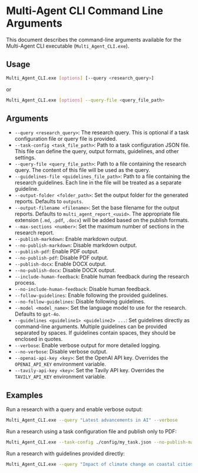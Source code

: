 # Multi-Agent CLI Command Line Arguments

This document describes the command-line arguments available for the Multi-Agent CLI executable (`Multi_Agent_CLI.exe`).

## Usage

```bash
Multi_Agent_CLI.exe [options] [--query <research_query>]
```

or

```bash
Multi_Agent_CLI.exe [options] --query-file <query_file_path>
```

## Arguments

*   `--query <research_query>`: The research query. This is optional if a task configuration file or query file is provided.
*   `--task-config <task_file_path>`: Path to a task configuration JSON file. This file can define the query, output formats, guidelines, and other settings.
*   `--query-file <query_file_path>`: Path to a file containing the research query. The content of this file will be used as the query.
*   `--guidelines-file <guidelines_file_path>`: Path to a file containing the research guidelines. Each line in the file will be treated as a separate guideline.
*   `--output-folder <folder_path>`: Set the output folder for the generated reports. Defaults to `outputs`.
*   `--output-filename <filename>`: Set the base filename for the output reports. Defaults to `multi_agent_report_<uuid>`. The appropriate file extension (`.md`, `.pdf`, `.docx`) will be added based on the publish formats.
*   `--max-sections <number>`: Set the maximum number of sections in the research report.
*   `--publish-markdown`: Enable markdown output.
*   `--no-publish-markdown`: Disable markdown output.
*   `--publish-pdf`: Enable PDF output.
*   `--no-publish-pdf`: Disable PDF output.
*   `--publish-docx`: Enable DOCX output.
*   `--no-publish-docx`: Disable DOCX output.
*   `--include-human-feedback`: Enable human feedback during the research process.
*   `--no-include-human-feedback`: Disable human feedback.
*   `--follow-guidelines`: Enable following the provided guidelines.
*   `--no-follow-guidelines`: Disable following guidelines.
*   `--model <model_name>`: Set the language model to use for the research. Defaults to `gpt-4o`.
*   `--guidelines <guideline1> <guideline2> ...`: Set guidelines directly as command-line arguments. Multiple guidelines can be provided separated by spaces. If guidelines contain spaces, they should be enclosed in quotes.
*   `--verbose`: Enable verbose output for more detailed logging.
*   `--no-verbose`: Disable verbose output.
*   `--openai-api-key <key>`: Set the OpenAI API key. Overrides the `OPENAI_API_KEY` environment variable.
*   `--tavily-api-key <key>`: Set the Tavily API key. Overrides the `TAVILY_API_KEY` environment variable.

## Examples

Run a research with a query and enable verbose output:

```bash
Multi_Agent_CLI.exe --query "Latest advancements in AI" --verbose
```

Run a research using a task configuration file and publish only to PDF:

```bash
Multi_Agent_CLI.exe --task-config ./config/my_task.json --no-publish-markdown --publish-pdf --no-publish-docx
```

Run a research with guidelines provided directly:

```bash
Multi_Agent_CLI.exe --query "Impact of climate change on coastal cities" --follow-guidelines --guidelines "Focus on economic impacts" "Include case studies"